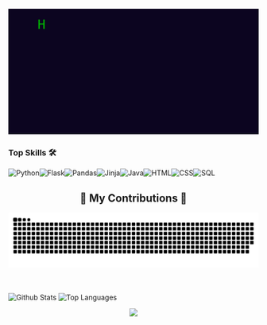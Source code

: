<p align="center">
  <img src="https://github.com/aryanahamed/aryanahamed/raw/main/messagif.gif" alt="Hi, I am Aryan. I'm a Programmer. Undergrad in Applied Computer Science and AI at Sapienza University of Rome.">
</p>

### Top Skills 🛠️
![Python](https://img.shields.io/badge/python-3670A0?style=for-the-badge&logo=python&logoColor=ffdd54)![Flask](https://img.shields.io/badge/Flask-000000?style=for-the-badge&logo=Flask&logoColor=white)![Pandas](https://img.shields.io/badge/-Pandas-150458?style=for-the-badge&logo=pandas)![Jinja](https://img.shields.io/static/v1?style=for-the-badge&message=Jinja&color=B41717&logo=Jinja&logoColor=FFFFFF&label=)![Java](https://img.shields.io/badge/Java-ED8B00?style=for-the-badge&logo=openjdk&logoColor=white)![HTML](https://shields.io/badge/HTML-f06529?style=for-the-badge&logo=html5&logoColor=white&labelColor=f06529)![CSS](https://img.shields.io/badge/CSS-239120?&style=for-the-badge&logo=css3&logoColor=white)![SQL](https://img.shields.io/badge/-SQL-000?&style=for-the-badge&logo=MySQL&logoColor=4479A1)

<div align="center">
  <h2>🐍 My Contributions 🐍</h2>
  <img alt="snake eating my contributions" src="https://raw.githubusercontent.com/aryanahamed/aryanahamed/output/github-contribution-grid-snake-dark.svg" />
  <br/><br/><br/>
</div>

![Github Stats](https://github-readme-stats.vercel.app/api?username=aryanahamed&show_icons=true&hide_border=true&theme=dark)
![Top Languages](https://github-readme-stats.vercel.app/api/top-langs/?username=aryanahamed&layout=compact&theme=dark&hide_border=true)


<div align="center">
  <a href="https://spotify-github-profile.kittinanx.com/api/view?uid=oqmuzodvtdx4qsdw1j6ch1pjt&redirect=true">
    <img src="https://spotify-github-profile.kittinanx.com/api/view?uid=oqmuzodvtdx4qsdw1j6ch1pjt&cover_image=true&theme=novatorem&show_offline=false&background_color=1d212b&interchange=false&bar_color=32bad2&bar_color_cover=true" />
  </a>
</div>
